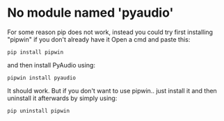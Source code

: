 # No module named 'pyaudio'
For some reason pip does not work, instead you could try first installing "pipwin" if you don't already have it Open a cmd and paste this:

```
pip install pipwin
```

and then install PyAudio using:

```
pipwin install pyaudio
```

It should work. But if you don't want to use pipwin.. just install it and then uninstall it afterwards by simply using:

```
pip uninstall pipwin
```